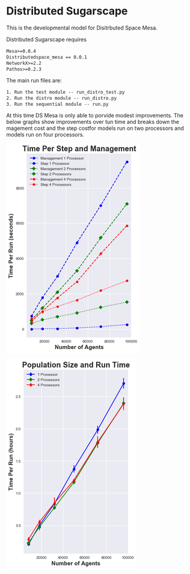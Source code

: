 
# Distributed Sugarscape


This is the developmental model for Disitrbuted Space Mesa. 

Distributed Sugarscape requires

    Mesa>=0.8.4
    Distributedspace_mesa == 0.0.1
    NetworkX>=2.2
    Pathos>=0.2.3 

 The main run files are:

 	1. Run the test module -- run_distro_test.py
 	2. Run the distro module -- run_distro.py
 	3. Run the sequential module -- run.py


 At this time DS Mesa is only able to porvide modest improvements. The below graphs show improvements over tun time and breaks down the magement cost and the step costfor models run on two processors and models run on four processors. 

 ![Run time: agent population by run time](https://github.com/tpike3/Distributed-Sugarscape/blob/master/pictures/overhead%20and%20per%20step.png)


 ![Breakdown: Break down of step time and management time](https://github.com/tpike3/Distributed-Sugarscape/blob/master/pictures/size%20and%20run%20time.png)
